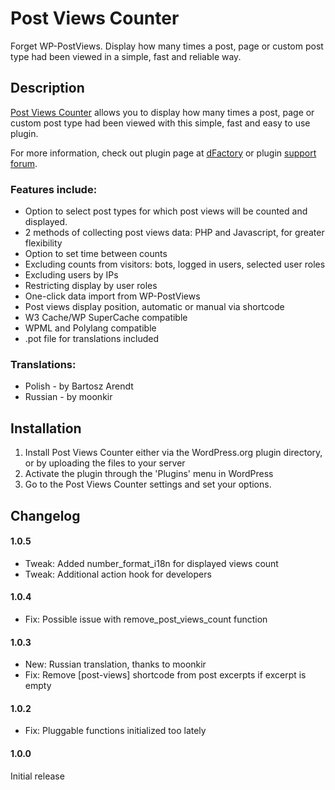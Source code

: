 # Post Views Counter # 

Forget WP-PostViews. Display how many times a post, page or custom post type had been viewed in a simple, fast and reliable way.

## Description ##

[Post Views Counter](http://www.dfactory.eu/plugins/post-views-counter/) allows you to display how many times a post, page or custom post type had been viewed with this simple, fast and easy to use plugin.

For more information, check out plugin page at [dFactory](http://www.dfactory.eu/) or plugin [support forum](http://www.dfactory.eu/support/forum/post-views-counter/).

### Features include: ###

* Option to select post types for which post views will be counted and displayed.
* 2 methods of collecting post views data: PHP and Javascript, for greater flexibility
* Option to set time between counts
* Excluding counts from visitors: bots, logged in users, selected user roles
* Excluding users by IPs
* Restricting display by user roles
* One-click data import from WP-PostViews
* Post views display position, automatic or manual via shortcode
* W3 Cache/WP SuperCache compatible
* WPML and Polylang compatible
* .pot file for translations included

### Translations: ###
* Polish - by Bartosz Arendt
* Russian - by moonkir

## Installation ##

1. Install Post Views Counter either via the WordPress.org plugin directory, or by uploading the files to your server
2. Activate the plugin through the 'Plugins' menu in WordPress
3. Go to the Post Views Counter settings and set your options.

## Changelog ##

#### 1.0.5 ####
* Tweak: Added number_format_i18n for displayed views count
* Tweak: Additional action hook for developers

#### 1.0.4 ####
* Fix: Possible issue with remove_post_views_count function

#### 1.0.3 ####
* New: Russian translation, thanks to moonkir
* Fix: Remove [post-views] shortcode from post excerpts if excerpt is empty

#### 1.0.2 ####
* Fix: Pluggable functions initialized too lately

#### 1.0.0 ####
Initial release